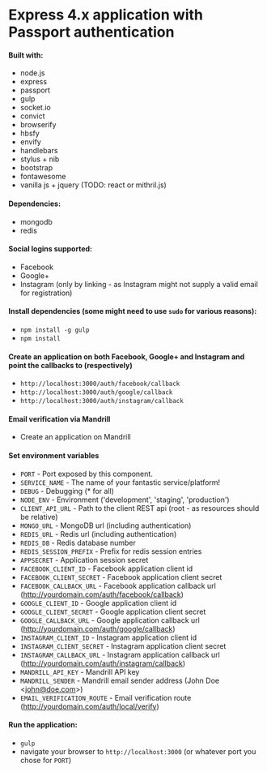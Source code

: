 Express 4.x application with Passport authentication
====================================================

#### Built with:
* node.js
* express
* passport
* gulp
* socket.io
* convict
* browserify
 * hbsfy
 * envify
* handlebars
* stylus + nib
* bootstrap
* fontawesome
* vanilla js + jquery (TODO: react or mithril.js)

#### Dependencies:
* mongodb
* redis

#### Social logins supported:
* Facebook
* Google+
* Instagram (only by linking - as Instagram might not supply a valid email for registration)

#### Install dependencies (some might need to use `sudo` for various reasons): ###
* `npm install -g gulp`
* `npm install`

#### Create an application on both Facebook, Google+ and Instagram and point the callbacks to (respectively)
* `http://localhost:3000/auth/facebook/callback`
* `http://localhost:3000/auth/google/callback`
* `http://localhost:3000/auth/instagram/callback`

#### Email verification via Mandrill
* Create an application on Mandrill

#### Set environment variables
* `PORT` - Port exposed by this component.
* `SERVICE_NAME` - The name of your fantastic service/platform!
* `DEBUG` - Debugging (* for all)
* `NODE_ENV` - Environment ('development', 'staging', 'production')
* `CLIENT_API_URL` - Path to the client REST api (root - as resources should be relative)
* `MONGO_URL` - MongoDB url (including authentication)
* `REDIS_URL` - Redis url (including authentication)
* `REDIS_DB` - Redis database number
* `REDIS_SESSION_PREFIX` - Prefix for redis session entries
* `APPSECRET` - Application session secret
* `FACEBOOK_CLIENT_ID` - Facebook application client id
* `FACEBOOK_CLIENT_SECRET` - Facebook application client secret
* `FACEBOOK_CALLBACK_URL` - Facebook application callback url (http://yourdomain.com/auth/facebook/callback)
* `GOOGLE_CLIENT_ID` - Google application client id
* `GOOGLE_CLIENT_SECRET` - Google application client secret
* `GOOGLE_CALLBACK_URL` - Google application callback url (http://yourdomain.com/auth/google/callback)
* `INSTAGRAM_CLIENT_ID` - Instagram application client id
* `INSTAGRAM_CLIENT_SECRET` - Instagram application client secret
* `INSTAGRAM_CALLBACK_URL` - Instagram application callback url (http://yourdomain.com/auth/instagram/callback)
* `MANDRILL_API_KEY` - Mandrill API key
* `MANDRILL_SENDER` - Mandrill email sender address (John Doe &lt;john@doe.com&gt;)
* `EMAIL_VERIFICATION_ROUTE` - Email verification route (http://yourdomain.com/auth/local/verify)

#### Run the application:
* `gulp`
* navigate your browser to `http://localhost:3000` (or whatever port you chose for `PORT`)